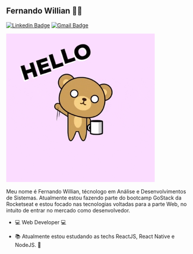 ## Fernando Willian :man_technologist:

[![Linkedin Badge](https://img.shields.io/badge/-LinkedIn-blue?style=flat-square&logo=Linkedin&logoColor=white&link=https://www.linkedin.com/in/lucas-bittencourt/)](https://www.linkedin.com/in/fernando-willian/)
[![Gmail Badge](https://img.shields.io/badge/-Gmail-c14438?style=flat-square&logo=Gmail&logoColor=white&link=mailto:fwfernandowil6@gmail.com
)](mailto:fwfernandowil6@gmail.com
)

<img src="https://github.com/wilhoo/wilhoo/blob/master/Assets/hello_giphy.gif" style="width: 400px;" style="height: 20px;" >

Meu nome é Fernando Willian, técnologo em Análise e Desenvolvimentos de Sistemas. Atualmente estou fazendo parte do bootcamp GoStack da Rocketseat e estou focado nas tecnologias voltadas para a parte Web, no intuito de entrar no mercado como desenvolvedor.

- :computer: Web Developer :computer:

- :books: Atualmente estou estudando as techs ReactJS, React Native e NodeJS. :purple_heart:
